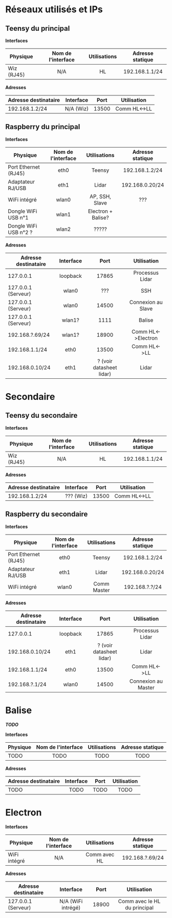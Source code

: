 Réseaux utilisés et IPs
=======================

Teensy du principal
-------------------
**Interfaces**

| Physique              | Nom de l'interface | Utilisations | Adresse statique  |
| --------------------- |:------------------:|:------------:|:-----------------:|
| Wiz (RJ45)            | N/A                | HL           | 192.168.1.1/24    |

**Adresses**

| Adresse destinataire  | Interface          | Port                     | Utilisation               |
| --------------------- |:------------------:|:------------------------:|:-------------------------:|
| 192.168.1.2/24        | N/A (Wiz)          | 13500                    | Comm HL<->LL              |

Raspberry du principal
----------------------

**Interfaces**

| Physique              | Nom de l'interface | Utilisations     | Adresse statique  |
| --------------------- |:------------------:|:----------------:|:-----------------:|
| Port Ethernet (RJ45)  | eth0               | Teensy           | 192.168.1.2/24    |
| Adaptateur RJ/USB     | eth1               | Lidar            | 192.168.0.20/24  |
| WiFi intégré          | wlan0              | AP, SSH, Slave   | ???               |
| Dongle WiFi USB n°1   | wlan1              |Electron + Balise?|                   |
| Dongle WiFi USB n°2 ? | wlan2              | ?????            |                   |


**Adresses**

| Adresse destinataire  | Interface          | Port                     | Utilisation               |
| --------------------- |:------------------:|:------------------------:|:-------------------------:|
| 127.0.0.1             | loopback           | 17865                    | Processus Lidar           |
| 127.0.0.1 (Serveur)   | wlan0              | ???                      | SSH                       |
| 127.0.0.1 (Serveur)   | wlan0              | 14500                    | Connexion au Slave        |
| 127.0.0.1 (Serveur)   | wlan1?             | 1111                     | Balise                    |
| 192.168.?.69/24       | wlan1?             | 18900                    | Comm HL<->Electron        |
| 192.168.1.1/24        | eth0               | 13500                    | Comm HL<->LL              |
| 192.168.0.10/24       | eth1               | ? (voir datasheet lidar) | Lidar                     |

Secondaire
==========
Teensy du secondaire
-------------------
**Interfaces**

| Physique              | Nom de l'interface | Utilisations | Adresse statique  |
| --------------------- |:------------------:|:------------:|:-----------------:|
| Wiz (RJ45)            | N/A                | HL           | 192.168.1.1/24    |

**Adresses**

| Adresse destinataire  | Interface          | Port                     | Utilisation               |
| --------------------- |:------------------:|:------------------------:|:-------------------------:|
| 192.168.1.2/24        | ??? (Wiz)          | 13500                    | Comm HL<->LL              |

Raspberry du secondaire
----------------------

**Interfaces**

| Physique              | Nom de l'interface | Utilisations | Adresse statique  |
| --------------------- |:------------------:|:------------:|:-----------------:|
| Port Ethernet (RJ45)  | eth0               | Teensy       | 192.168.1.2/24    |
| Adaptateur RJ/USB     | eth1               | Lidar        | 192.168.0.20/24   |
| WiFi intégré          | wlan0              | Comm Master  | 192.168.?.?/24    |


**Adresses**

| Adresse destinataire  | Interface          | Port                     | Utilisation               |
| --------------------- |:------------------:|:------------------------:|:-------------------------:|
| 127.0.0.1             | loopback           | 17865                    | Processus Lidar           |
| 192.168.0.10/24       | eth1               | ? (voir datasheet lidar) | Lidar                     |
| 192.168.1.1/24        | eth0               | 13500                    | Comm HL<->LL              |
| 192.168.?.1/24        | wlan0              | 14500                    | Connexion au Master       |


Balise
======
***TODO***

**Interfaces**

| Physique              | Nom de l'interface | Utilisations | Adresse statique  |
| --------------------- |:------------------:|:------------:|:-----------------:|
| TODO                  | TODO               | TODO         | TODO              |


**Adresses**

| Adresse destinataire  | Interface          | Port                     | Utilisation               |
| --------------------- |:------------------:|:------------------------:|:-------------------------:|
| TODO                  | TODO               | TODO                     | TODO                      |

Electron
========
**Interfaces**

| Physique              | Nom de l'interface | Utilisations | Adresse statique  |
| --------------------- |:------------------:|:------------:|:-----------------:|
| WiFi intégré          | N/A                | Comm avec HL | 192.168.?.69/24   |


**Adresses**

| Adresse destinataire  | Interface          | Port                     | Utilisation                   |
| --------------------- |:------------------:|:------------------------:|:-----------------------------:|
| 127.0.0.1 (Serveur)   | N/A (WiFi intrégé) | 18900                    | Comm avec le HL du principal  |
